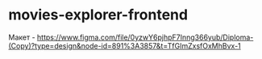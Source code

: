 # movies-explorer-frontend

Макет - https://www.figma.com/file/0yzwY6pjhpF7Inng366yub/Diploma-(Copy)?type=design&node-id=891%3A3857&t=TfGImZxsfOxMhBvx-1 



